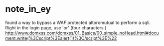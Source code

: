 # note_in_ey

found a way to bypass a WAF protected altoromutual to perform a sqli. Right in the login page, use 'or' (four characters )
<br>
http://www.domxss.com/domxss/01_Basics/00_simple_noHead.html#document.write(%3Cscript%3Ealert(1)%3C/script%3E%22

